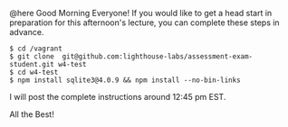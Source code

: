 @here Good Morning Everyone!  If you would like to get a head start in preparation for this afternoon's lecture, you can complete these steps in advance.

```
$ cd /vagrant
$ git clone  git@github.com:lighthouse-labs/assessment-exam-student.git w4-test
$ cd w4-test
$ npm install sqlite3@4.0.9 && npm install --no-bin-links
```

I will post the complete instructions around 12:45 pm EST.


All the Best!